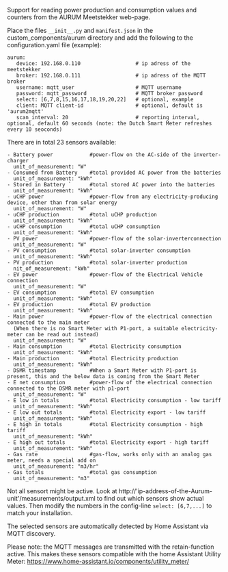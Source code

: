 Support for reading power production and consumption values and counters from the AURUM Meetstekker web-page.

Place the files ```__init__.py``` and ```manifest.json``` in the custom_components/aurum directory and add the following 
to the configuration.yaml file (example):

```
aurum:
   device: 192.168.0.110                  # ip adress of the meetstekker
   broker: 192.168.0.111                  # ip adress of the MQTT broker
   username: mqtt_user                    # MQTT username
   password: mqtt_password                # MQTT broker password
   select: [6,7,8,15,16,17,18,19,20,22]   # optional, example
   client: MQTT client-id                 # optional, default is 'aurum2mqtt'
   scan_interval: 20                      # reporting interval, optional, default 60 seconds (note: the Dutch Smart Meter refreshes every 10 seoconds)

```

There are in total 23 sensors available:
```
- Battery power            #power-flow on the AC-side of the inverter-charger
  unit_of_measurement: "W"
- Consumed from Battery    #total provided AC power from the batteries
  unit_of_measurement: "kWh"
- Stored in Battery `      #total stored AC power into the batteries
  unit_of_measurement: "kWh"
- uCHP power               #power-flow from any electricity-producing device, other than from solar energy
  unit_of_measurement: "W"
- uCHP production          #total uCHP production
  unit_of_measurement: "kWh"
- uCHP consumption         #total uCHP consumption
  unit_of_measurement: "kWh"
- PV power                 #power-flow of the solar-inverterconnection
  unit_of_measurement: "W"
- PV consumption           #total solar-inverter consumption
  unit_of_measurement: "kWh"
- PV production            #total solar-inverter production
  nit_of_measurement: "kWh"
- EV power                 #power-flow of the Electrical Vehicle connection
  unit_of_measurement: "W"
- EV consumption           #total EV consumption
  unit_of_measurement: "kWh"
- EV production            #total EV production
  unit_of_measurement: "kWh"
- Main power               #power-flow of the electrical connection connected to the main meter
  (When there is no Smart Meter with P1-port, a suitable electricity-meter can be read out instead)
  unit_of_measurement: "W"
- Main consumption         #total Electricity consumption
  unit_of_measurement: "kWh"
- Main production          #total Electricity production
  unit_of_measurement: "kWh"
- DSMR timestamp           #When a Smart Meter with P1-port is present, this and the below data is coming from the Smart Meter
- E net consumption        #power-flow of the electrical connection connected to the DSMR meter with p1-port
  unit_of_measurement: "W"
- E low in totals          #total Electricity consumption - low tariff
  unit_of_measurement: "kWh"
- E low out totals         #total Electricity export - low tariff
  unit_of_measurement: "kWh"
- E high in totals         #total Electricity consumption - high tariff
  unit_of_measurement: "kWh"
- E high out totals        #total Electricity export - high tariff
  unit_of_measurement: "kWh"
- Gas rate                 #gas-flow, works only with an analog gas meter, needs a special add on
  unit_of_measurement: "m3/hr"
- Gas totals               #total gas consumption
  unit_of_measurement: "m3"
```
Not all sensort might be active. Look at http://'ip-address-of-the-Aurum-unit'/measurements/output.xml to find out which sensors show actual values. Then modify the numbers in the config-line ```select: [6,7,...]``` to match your installation.

The selected sensors are automatically detected by Home Assistant via MQTT discovery.

Please note: the MQTT messages are transmitted with the retain-function active. This makes these sensors compatible with the home Assistant Utility Meter: https://www.home-assistant.io/components/utility_meter/
